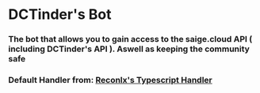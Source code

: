 # DCTinder's Bot
### The bot that allows you to gain access to the saige.cloud API ( including DCTinder's API ). Aswell as keeping the community safe

### Default Handler from: [Reconlx's Typescript Handler](https://github.com/reconlx/djs-typescript-handler)
